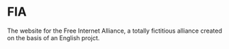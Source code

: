# FIA
The website for the Free Internet Alliance, a totally fictitious alliance created on the basis of an English projct.
